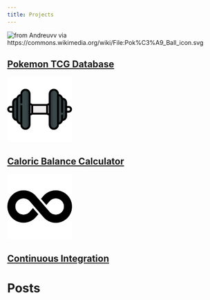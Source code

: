 ```yaml
---
title: Projects
---
```

<img src=./assets/Poké_Ball_icon.svg width="150" title = "from Andreuvv via https://commons.wikimedia.org/wiki/File:Pok%C3%A9_Ball_icon.svg">

## [Pokemon TCG Database](https://tysonfromearth.github.io/assets/pokemon-database.pdf)

<img src=./assets/dumbbell.png width="150" title="from Freepik via https://www.flaticon.com/free-icon/dumbbell_1053916">

## [Caloric Balance Calculator](https://tysonfromearth.github.io/cbc)

<img src=./assets/infinity.png width="150" title="from KMG Design via https://www.flaticon.com/free-icon/infinity_3981909?term=infinity&page=1&position=1&origin=tag&related_id=3981909">

## [Continuous Integration](https://tysonfromearth.github.io/continuous-integration)

# Posts
